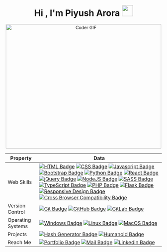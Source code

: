 <h1 align="center">Hi , I'm Piyush Arora <img src="https://media.giphy.com/media/hvRJCLFzcasrR4ia7z/giphy.gif" width="35"></h1>

<p align="center">

  <img src="https://media.giphy.com/media/SWoSkN6DxTszqIKEqv/giphy.gif" alt="Coder GIF" width="500" height="400">
  
</p>



Property                 | Data  
-------------------------|------
Web Skills               |   [![HTML Badge](https://img.shields.io/badge/-HTML-orange)](https://github.com/piyusharora91?tab=repositories) [![CSS Badge](https://img.shields.io/badge/-CSS-blue)](https://github.com/piyusharora91?tab=repositories) [![Javascript Badge](https://img.shields.io/badge/-JavaScript-yellow)](https://github.com/piyusharora91?tab=repositories) [![Bootstrap Badge](https://img.shields.io/badge/-Bootstrap-purple)](https://github.com/piyusharora91?tab=repositories) [![Python Badge](https://img.shields.io/badge/-Python-3776AB)](https://github.com/piyusharora91?tab=repositories) [![React Badge](https://img.shields.io/badge/-ReactJS-61DAFB)](https://github.com/piyusharora91?tab=repositories) [![jQuery Badge](https://img.shields.io/badge/-jQuery-4ac7b6)](https://github.com/piyusharora91?tab=repositories) [![NodeJS Badge](https://img.shields.io/badge/-NodeJS-68b082)](https://github.com/piyusharora91?tab=repositories) [![SASS Badge](https://img.shields.io/badge/-SASS-d36ef5)](https://github.com/piyusharora91?tab=repositories) [![TypeScript Badge](https://img.shields.io/badge/-TypeScript-99173a)](https://github.com/piyusharora91?tab=repositories) [![PHP Badge](https://img.shields.io/badge/-PHP-8b9c0b)](https://github.com/piyusharora91?tab=repositories) [![Flask Badge](https://img.shields.io/badge/-Flask-e6e6e1)](https://github.com/piyusharora91?tab=repositories) [![Responsive Design Badge](https://img.shields.io/badge/-ResponsiveDesign-d6db48)](https://github.com/piyusharora91?tab=repositories) [![Cross Browser Compatibility Badge](https://img.shields.io/badge/-CrossBrowserCompatibility-de0b16)](https://github.com/piyusharora91?tab=repositories)
Version Control          | [![Git Badge](https://img.shields.io/badge/-Git-156e73)](https://github.com/piyusharora91?tab=repositories) [![GitHub Badge](https://img.shields.io/badge/-GitHub-8989e0)](https://github.com/piyusharora91?tab=repositories) [![GitLab Badge](https://img.shields.io/badge/-GitLab-e87910)](https://github.com/piyusharora91?tab=repositories)
Operating Systems        | [![Windows Badge](https://img.shields.io/badge/-Windows-61DAFB)](https://github.com/piyusharora91?tab=repositories) [![Linux Badge](https://img.shields.io/badge/-Linux-purple)](https://github.com/piyusharora91?tab=repositories) [![MacOS Badge](https://img.shields.io/badge/-MacOS-68b082)](https://github.com/piyusharora91?tab=repositories)
Projects                 | [![Hash Generator Badge](https://img.shields.io/badge/-HashGenerator-b469c3)](https://online-hashing101.netlify.app/) [![Humanoid Badge](https://img.shields.io/badge/-Humanoid-yellow)](https://humanoid101.netlify.app/)
Reach Me                 | [![Portfolio Badge](https://img.shields.io/badge/-Portfolio-grey?style=flat)](https://piyush-arora.netlify.app) [![Mail Badge](https://img.shields.io/badge/-PiyushArora-e54448?style=flat&logo=Mail.Ru&logoColor=white)](mailto:piyush.arora91@hotmail.com) [![Linkedin Badge](https://img.shields.io/badge/-PiyushArora-blue?style=flat&logo=Linkedin&logoColor=white)](https://www.linkedin.com/in/piyush-arora2212/)



